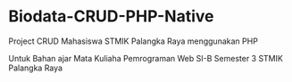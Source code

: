 # Biodata-CRUD-PHP-Native
Project CRUD Mahasiswa STMIK Palangka Raya menggunakan PHP

Untuk Bahan ajar Mata Kuliaha Pemrograman Web SI-B Semester 3 STMIK Palangka Raya
